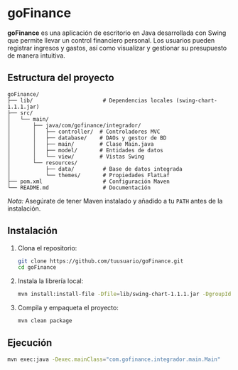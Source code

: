 # goFinance

**goFinance** es una aplicación de escritorio en Java desarrollada con Swing que permite llevar un control financiero personal. Los usuarios pueden registrar ingresos y gastos, así como visualizar y gestionar su presupuesto de manera intuitiva.

## Estructura del proyecto

```
goFinance/
├── lib/                      # Dependencias locales (swing-chart-1.1.1.jar)
├── src/
│   └── main/
│       ├── java/com/gofinance/integrador/
│       │   ├── controller/  # Controladores MVC
│       │   ├── database/    # DAOs y gestor de BD
│       │   ├── main/        # Clase Main.java
│       │   ├── model/       # Entidades de datos
│       │   └── view/        # Vistas Swing
│       └── resources/
│           ├── data/         # Base de datos integrada
│           └── themes/       # Propiedades FlatLaf
├── pom.xml                   # Configuración Maven
└── README.md                 # Documentación
```

*Nota:* Asegúrate de tener Maven instalado y añadido a tu `PATH` antes de la instalación.

## Instalación

1. Clona el repositorio:

   ```bash
   git clone https://github.com/tuusuario/goFinance.git
   cd goFinance
   ```
2. Instala la librería local:

   ```bash
   mvn install:install-file -Dfile=lib/swing-chart-1.1.1.jar -DgroupId=raven.chart -DartifactId=swing-chart -Dversion=1.1.1 -Dpackaging=jar
   ```
3. Compila y empaqueta el proyecto:

   ```bash
   mvn clean package
   ```

## Ejecución

```bash
mvn exec:java -Dexec.mainClass="com.gofinance.integrador.main.Main"
```
